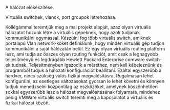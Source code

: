 A hálózat előkészítése. 

Virtuális switchek, vlanok, port groupok létrehozása.



Kollégámmal teremtjük meg a mai projekt alapját, azaz olyan virtuális hálózatot hozunk létre a virtuális gépeknek, hogy azok tudjanak kommunikálni egymással.  Készülni fog több virtuális switch, amiknek portalapú Vlan network-köket definiálunk, hogy minden virtuális gép tudjon kommunikálni a saját hálózatán belül. Ez egy olyan virtuális routing platform lesz, ami tudja az összes olyan routing funkciót, amit csak a legnagyobb teljesítményű és legdrágább Hewlett Packard Enterprise comware switch-ek tudnak. Teljesítményben igazodik a mérethez, nem kell kábeleznünk és programból tudjuk a hálózati konfigurációt beállítani. Ezáltal egyszerűbb a hardver, nincs szükség valós fizikai megvalósításra. Rugalmasan lehet konfigurálni, az esetleges változásokat gyorsan le lehet követni és könnyen tudjuk menedzselni központilag az eszközöket, amelynek köszönhetően sokkal egyszerűbb lesz a hálózat megvalósításának folyamata, mindehez pedig VMWare virtuális switch teremti meg a kapcsolatot a virtuális és fizikai hálózat között.
